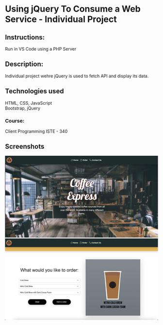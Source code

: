 

# Using jQuery To Consume a Web Service - Individual Project

## Instructions:
Run in VS Code using a PHP Server

## Description:
Individual project wehre jQuery is used to fetch API and display its data.

## Technologies used
HTML, CSS, JavaScript  </br>Bootstrap, jQuery
### Course:
Client Programming ISTE - 340



## Screenshots
![ScreenShot](https://github.com/mateujcic/Web-Development/blob/main/Project%201/assets/images/home1.png)
![ScreenShot](https://github.com/mateujcic/Web-Development/blob/main/Project%201/assets/images/home2.png)


